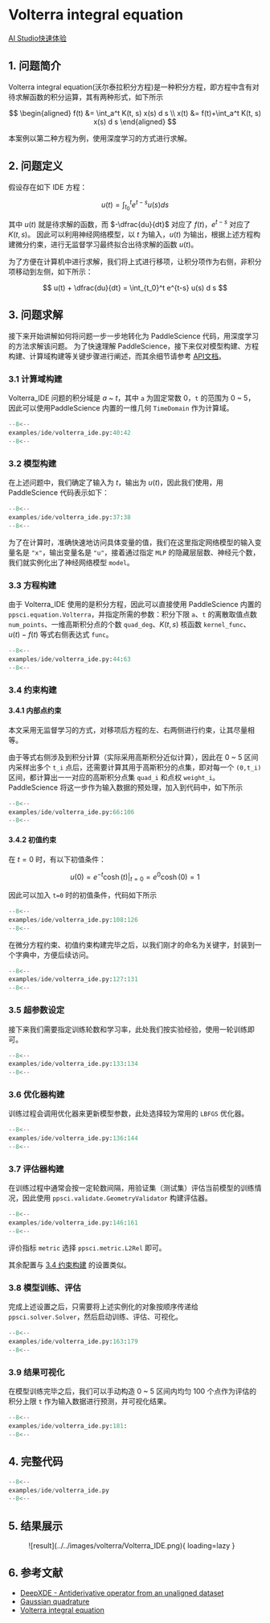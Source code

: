 # Volterra integral equation

<a href="TODO" class="md-button md-button--primary" style>AI Studio快速体验</a>

## 1. 问题简介

Volterra integral equation(沃尔泰拉积分方程)是一种积分方程，即方程中含有对待求解函数的积分运算，其有两种形式，如下所示

$$
\begin{aligned}
  f(t) &= \int_a^t K(t, s) x(s) d s \\
  x(t) &= f(t)+\int_a^t K(t, s) x(s) d s
\end{aligned}
$$

本案例以第二种方程为例，使用深度学习的方式进行求解。

## 2. 问题定义

假设存在如下 IDE 方程：

$$
u(t) = \int_{t_0}^t e^{t-s} u(s) d s
$$

其中 $u(t)$ 就是待求解的函数，而 $-\dfrac{du}{dt}$ 对应了 $f(t)$，$e^{t-s}$ 对应了 $K(t,s)$。
因此可以利用神经网络模型，以 $t$ 为输入，$u(t)$ 为输出，根据上述方程构建微分约束，进行无监督学习最终拟合出待求解的函数 $u(t)$。

为了方便在计算机中进行求解，我们将上式进行移项，让积分项作为右侧，非积分项移动到左侧，如下所示：

$$
u(t) + \dfrac{du}{dt} = \int_{t_0}^t e^{t-s} u(s) d s
$$

## 3. 问题求解

接下来开始讲解如何将问题一步一步地转化为 PaddleScience 代码，用深度学习的方法求解该问题。
为了快速理解 PaddleScience，接下来仅对模型构建、方程构建、计算域构建等关键步骤进行阐述，而其余细节请参考 [API文档](../api/arch.md)。

### 3.1 计算域构建

Volterra_IDE 问题的积分域是 $a$ ~ $t$，其中 `a` 为固定常数 0，`t` 的范围为 0 ~ 5，因此可以使用PaddleScience 内置的一维几何 `TimeDomain` 作为计算域。

``` py linenums="40"
--8<--
examples/ide/volterra_ide.py:40:42
--8<--
```

### 3.2 模型构建

在上述问题中，我们确定了输入为 $t$，输出为 $u(t)$，因此我们使用，用 PaddleScience 代码表示如下：

``` py linenums="37"
--8<--
examples/ide/volterra_ide.py:37:38
--8<--
```

为了在计算时，准确快速地访问具体变量的值，我们在这里指定网络模型的输入变量名是 `"x"`，输出变量名是 `"u"`，接着通过指定 `MLP` 的隐藏层层数、神经元个数，我们就实例化出了神经网络模型 `model`。

### 3.3 方程构建

由于 Volterra_IDE 使用的是积分方程，因此可以直接使用 PaddleScience 内置的 `ppsci.equation.Volterra`，并指定所需的参数：积分下限 `a`、`t` 的离散取值点数 `num_points`、一维高斯积分点的个数 `quad_deg`、$K(t,s)$ 核函数 `kernel_func`、$u(t) - f(t)$ 等式右侧表达式 `func`。

``` py linenums="44"
--8<--
examples/ide/volterra_ide.py:44:63
--8<--
```

### 3.4 约束构建

#### 3.4.1 内部点约束

本文采用无监督学习的方式，对移项后方程的左、右两侧进行约束，让其尽量相等。

由于等式右侧涉及到积分计算（实际采用高斯积分近似计算），因此在 0 ~ 5 区间内采样出多个 `t_i` 点后，还需要计算其用于高斯积分的点集，即对每一个 `(0,t_i)` 区间，都计算出一一对应的高斯积分点集 `quad_i` 和点权 `weight_i`。PaddleScience 将这一步作为输入数据的预处理，加入到代码中，如下所示

``` py linenums="66"
--8<--
examples/ide/volterra_ide.py:66:106
--8<--
```

#### 3.4.2 初值约束

在 $t=0$ 时，有以下初值条件：

$$
u(0) = e^{-t} \cosh(t)|_{t=0} = e^{0} \cosh(0) = 1
$$

因此可以加入 `t=0` 时的初值条件，代码如下所示

``` py linenums="108"
--8<--
examples/ide/volterra_ide.py:108:126
--8<--
```

在微分方程约束、初值约束构建完毕之后，以我们刚才的命名为关键字，封装到一个字典中，方便后续访问。

``` py linenums="127"
--8<--
examples/ide/volterra_ide.py:127:131
--8<--
```

### 3.5 超参数设定

接下来我们需要指定训练轮数和学习率，此处我们按实验经验，使用一轮训练即可。

``` py linenums="133"
--8<--
examples/ide/volterra_ide.py:133:134
--8<--
```

### 3.6 优化器构建

训练过程会调用优化器来更新模型参数，此处选择较为常用的 `LBFGS` 优化器。

``` py linenums="136"
--8<--
examples/ide/volterra_ide.py:136:144
--8<--
```

### 3.7 评估器构建

在训练过程中通常会按一定轮数间隔，用验证集（测试集）评估当前模型的训练情况，因此使用 `ppsci.validate.GeometryValidator` 构建评估器。

``` py linenums="146"
--8<--
examples/ide/volterra_ide.py:146:161
--8<--
```

评价指标 `metric` 选择 `ppsci.metric.L2Rel` 即可。

其余配置与 [3.4 约束构建](#34) 的设置类似。

### 3.8 模型训练、评估

完成上述设置之后，只需要将上述实例化的对象按顺序传递给 `ppsci.solver.Solver`，然后启动训练、评估、可视化。

``` py linenums="163"
--8<--
examples/ide/volterra_ide.py:163:179
--8<--
```

### 3.9 结果可视化

在模型训练完毕之后，我们可以手动构造 0 ~ 5 区间内均匀 100 个点作为评估的积分上限 `t` 作为输入数据进行预测，并可视化结果。

``` py linenums="181"
--8<--
examples/ide/volterra_ide.py:181:
--8<--
```

## 4. 完整代码

``` py linenums="1" title="volterra_ide.py"
--8<--
examples/ide/volterra_ide.py
--8<--
```

## 5. 结果展示

<figure markdown>
  ![result](../../images/volterra/Volterra_IDE.png){ loading=lazy }
</figure>

## 6. 参考文献

- [DeepXDE - Antiderivative operator from an unaligned dataset](https://github.com/lululxvi/deepxde/blob/master/examples/pinn_forward/Volterra_IDE.py)
- [Gaussian quadrature](https://en.wikipedia.org/wiki/Gaussian_quadrature#Change_of_interval)
- [Volterra integral equation](https://en.wikipedia.org/wiki/Volterra_integral_equation)

